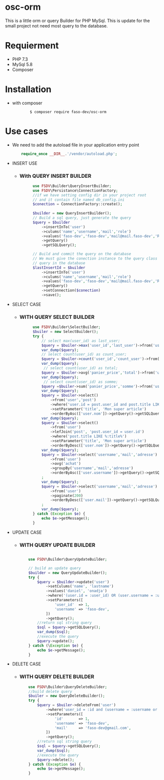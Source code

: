 # osc-orm
This is a little orm or query Builder for PHP MySql. This is update for the small project not need most query to the database.

# Requierment
  - PHP 7.3
  - MySql 5.8
  - Composer

# Installation
 - with composer
    ```shell
            $ composer require faso-dev/osc-orm
# Use cases
  - We need to add the autoload file in your application entry point

    ```php
        require_once __DIR__.'/vendor/autoload.php';
  - INSERT USE
    - ### With QUERY INSERT BUILDER

      ```php
            use FSDV\Builder\QueryInsertBuilder;
            use FSDV\Persistance\ConnectionFactory;
            //if we have setting config dir in your project root
            // and it contain file named db_config.ini
            $conection = ConnectionFactory::create();
            
            $builder = new QueryInsertBuilder();
            // Build a sql query, just generate the query 
            $query = $builder
                ->insertInTo('user')
                ->culums('name','username','mail','role')
                ->values('faso-dev','faso-dev','mail@mail.faso-dev','ROLE_SUPER_ADMIN')
                ->getQuery()
                ->getSQLQuery();
    
            // Build and commit the query on the database
            // We must give the conection instance to the query class to commit 
            // query in the database
            $lastInsertId = $builder
                ->insertInTo('user')
                ->culums('name','username','mail','role')
                ->values('faso-dev','faso-dev','mail@mail.faso-dev','ROLE_SUPER_ADMIN')
                ->getQuery()
                ->setConnection($conection)
                ->save();
  
  - SELECT CASE
    - ### WITH QUERY SELECT BUILDER
      ```php
            use FSDV\Builder\SelectBuilder;
            $builer = new SelectBuilder();
            try {
                // select max(user_id) as last_user;
                $query = $builer->max('user_id','last_user')->from('user')->getQuery()->getSQLQuery();
                var_dump($query);
                // select count(user_id) as count_user;
                $query = $builer->count('user_id','count_user')->from('user')->getQuery()->getSQLQuery();
                var_dump($query);
                 // select count(user_id) as total;
                $query = $builer->avg('panier_price','total')->from('user')->getQuery()->getSQLQuery();
                var_dump($query);
                 // select count(user_id) as somme;
                $query =$builer->sum('panier_price','somme')->from('user')->getQuery()->getSQLQuery();
                var_dump($query);
                $query = $builer->select()
                    ->from('user','post')
                    ->where('user.id = post.user_id and post.title LIKE %:title%')
                    ->setParameter('title', 'Mon super article')
                    ->orderByAsc(['user.nom'])->getQuery()->getSQLQuery();
                var_dump($query);
                $query = $builer->select()
                    ->from('user')
                    ->lefJoin('post', 'post.user_id = user.id')
                    ->where('post.title LIKE %:title%')
                    ->setParameter('title', 'Mon super article')
                    ->orderByDesc(['user.nom'])->getQuery()->getSQLQuery();
                var_dump($query);
                $query = $builer->select('username','mail','adresse')
                    ->from('user')
                    ->avg('achat')
                    ->groupBy('username','mail','adresse')
                    ->orderByAsc(['user.username'])->getQuery()->getSQLQuery();
                ;
                var_dump($query);
                $query = $builer->select('username','mail','adresse')
                    ->from('user')
                    ->paginate(200)
                    ->orderByDesc(['user.mail'])->getQuery()->getSQLQuery();
                ;
                var_dump($query);
            } catch (Exception $e) {
                echo $e->getMessage();
            }
  - UPDATE CASE
    - ### WITH QUERY UPDATE BUILDER
        ```php
        
            use FSDV\Builder\QueryUpdateBuilder;

            // build an update query 
            $builder = new QueryUpdateBuilder();
            try {
                $query = $builder->update('user')
                    ->setCulums('name', 'lastname')
                    ->values('daniel', 'onadja')
                    ->where('(user.id = :user_id) OR (user.username = :username)')
                    ->setParameters([
                        'user_id'  => 1,
                        'username' => 'faso-dev',
                    ])
                    ->getQuery();
                //return sql string query
                $sql = $query->getSQLQuery();
                var_dump($sql);
                //execute the query
                $query->update();
            } catch (\Exception $e) {
                echo $e->getMessage();
            }
  - DELETE CASE
    - ### WITH QUERY DELETE BUILDER
        ```php
            use FSDV\Builder\QueryDeleteBuilder;
            //build delete query
            $builer = new QueryDeleteBuilder();
            try {
                $query = $builer->deleteFrom('user')
                    ->where('user_id = :id and (username = :username or email = :mail)')
                    ->setParameters([
                        'id'       => 1,
                        'username' => 'faso-dev',
                        'mail'     => 'faso-dev@gmail.com',
                    ])
                    ->getQuery();
                //return sql string query
                $sql = $query->getSQLQuery();
                var_dump($sql);
                //execute the query
                $query->delete();
            } catch (Exception $e) {
                echo $e->getMessage();
            }

